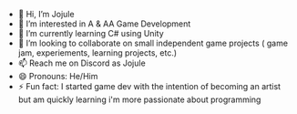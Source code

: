 - 👋 Hi, I’m Jojule
- 👀 I’m interested in  A & AA Game Development
- 🌱 I’m currently learning  C# using Unity
- 💞️ I’m looking to collaborate on  small independent game projects ( game jam, experiements, learning projects, etc.)
- 📫 Reach me on Discord as Jojule
- 😄 Pronouns:  He/Him
- ⚡ Fun fact:  I started game dev with the intention of becoming an artist but am quickly learning i'm more passionate about programming

<!---
GitJojule/GitJojule is a ✨ special ✨ repository because its `README.md` (this file) appears on your GitHub profile.
You can click the Preview link to take a look at your changes.
--->
